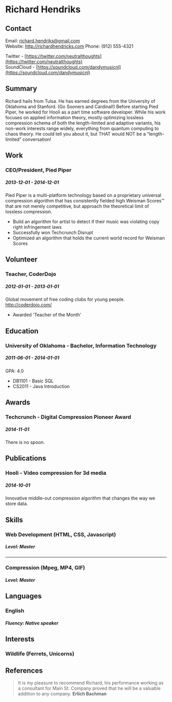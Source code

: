 
# Richard Hendriks

## Contact

Email: [richard.hendriks@gmail.com](mailto:richard.hendriks@gmail.com)  
Website: http://richardhendricks.com
Phone: (912) 555-4321

Twitter - [https://twitter.com/neutralthoughts](https://twitter.com/neutralthoughts)  
SoundCloud - [https://soundcloud.com/dandymusicnl](https://soundcloud.com/dandymusicnl)  

## Summary

Richard hails from Tulsa. He has earned degrees from the University of Oklahoma and Stanford. (Go Sooners and Cardinal!) Before starting Pied Piper, he worked for Hooli as a part time software developer. While his work focuses on applied information theory, mostly optimizing lossless compression schema of both the length-limited and adaptive variants, his non-work interests range widely, everything from quantum computing to chaos theory. He could tell you about it, but THAT would NOT be a “length-limited” conversation!

## Work

### CEO&#x2F;President, Pied Piper
##### 2013-12-01 - 2014-12-01
Pied Piper is a multi-platform technology based on a proprietary universal compression algorithm that has consistently fielded high Weisman Scores™ that are not merely competitive, but approach the theoretical limit of lossless compression.
* Build an algorithm for artist to detect if their music was violating copy right infringement laws
* Successfully won Techcrunch Disrupt
* Optimized an algorithm that holds the current world record for Weisman Scores


## Volunteer

### Teacher, CoderDojo
##### 2012-01-01 - 2013-01-01

Global movement of free coding clubs for young people. http://coderdojo.com/

* Awarded &#39;Teacher of the Month&#39;


## Education

### University of Oklahoma - Bachelor, Information Technology
##### 2011-06-01 - 2014-01-01

GPA: 4.0
* DB1101 - Basic SQL
* CS2011 - Java Introduction


## Awards

### Techcrunch - Digital Compression Pioneer Award
##### 2014-11-01

There is no spoon.


## Publications

### Hooli - Video compression for 3d media
##### 2014-10-01

Innovative middle-out compression algorithm that changes the way we store data.


## Skills

### Web Development (HTML, CSS, Javascript)
##### Level: Master

---
### Compression (Mpeg, MP4, GIF)
##### Level: Master


## Languages

### English
##### Fluency: Native speaker



## Interests

### Wildlife (Ferrets, Unicorns)


## References
> It is my pleasure to recommend Richard, his performance working as a consultant for Main St. Company proved that he will be a valuable addition to any company.
> **Erlich Bachman**

